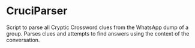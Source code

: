 # CruciParser

Script to parse all Cryptic Crossword clues from the WhatsApp dump of a group. Parses clues and attempts to find answers using the context of the conversation.
